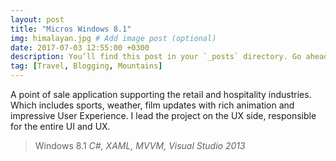 ```yaml
---
layout: post
title: "Micros Windows 8.1"
img: himalayan.jpg # Add image post (optional)
date: 2017-07-03 12:55:00 +0300
description: You’ll find this post in your `_posts` directory. Go ahead and edit it and re-build the site to see your changes. # Add post description (optional)
tag: [Travel, Blogging, Mountains]
---
```

A point of sale application supporting the retail and hospitality industries. Which includes sports, weather, film updates with rich animation and impressive User Experience. I lead the project on the UX side, responsible for the entire UI and UX.

>Windows 8.1 <cite>C#, XAML, MVVM, Visual Studio 2013</cite>

